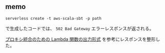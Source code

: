 ## memo

```
serverless create -t aws-scala-sbt -p path
```

で生成したコードでは、 `502 Bad Gateway` エラーレスポンスが返される。

[プロキシ統合のための Lambda 関数の出力形式](https://docs.aws.amazon.com/ja_jp/apigateway/latest/developerguide/api-gateway-set-up-simple-proxy.html#api-gateway-simple-proxy-for-lambda-output-format) を参考にレスポンスを整形した。
